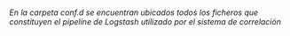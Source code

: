 ###### En la carpeta conf.d se encuentran ubicados todos los ficheros que constituyen el pipeline de Logstash utilizado por el sistema de correlación

